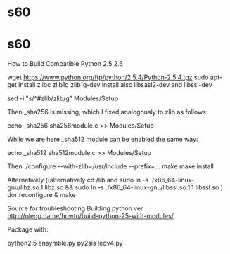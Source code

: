 # s60
# s60
How to Build Compatible Python 2.5 2.6

 wget https://www.python.org/ftp/python/2.5.4/Python-2.5.4.tgz
sudo apt-get install zlibc zlib1g zlib1g-dev
install also libsasl2-dev and libssl-dev

sed -i "s/^#zlib/zlib/g" Modules/Setup

Then _sha256 is missing, which I fixed analogously to zlib as follows:

echo _sha256 sha256module.c >> Modules/Setup

While we are here _sha512 module can be enabled the same way:

echo _sha512 sha512module.c >> Modules/Setup

Then 
./configure --with-zlib=/usr/include --prefix=...
make
make install
 
Alternatively ((alternatively cd /lib and sudo ln -s ./x86_64-linux-gnu/libz.so.1 libz.so  && sudo ln -s ./x86_64-linux-gnu/libssl.so.1.1 libssl.so )
dor reconfigure & make

Source for troubleshooting Building python ver http://olegp.name/howto/build-python-25-with-modules/

Package with:

python2.5 ensymble.py py2sis ledv4.py

